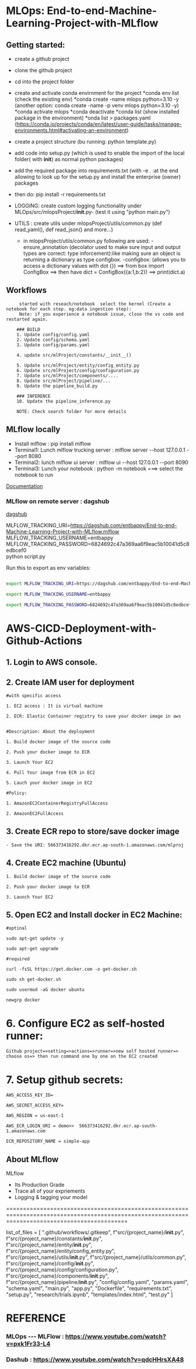 # MLOps: End-to-end-Machine-Learning-Project-with-MLflow


## Getting started:

- create a github project
- clone the github project
- cd into the project folder
- create and activate conda envirnment for the project 
    *conda env list (check the existing env)
    *conda create -name mlops python=3.10 -y  (another option: conda create -name -p venv mlops python=3.10 -y)
    *conda activate mlops 
    *conda deactivate
    *conda list (show installed package in the environment)
    *onda list > packages.yaml
    (https://conda.io/projects/conda/en/latest/user-guide/tasks/manage-environments.html#activating-an-environment)

- create a project structure (bu running: python  template.py)
- add code into setup.py (which is used to enable the import of the local folder( with __init__) as normal python packages)
- add the required package into requirements.txt (with -e . :at the end allowing to look up for  the setup.py and install the enterprise (owner) packages
- then do: pip install -r requirements.txt 
- LOGGING: create custom logging functionality under MLOps/src/mlopsProject/__init__.py- (test it using "python main.py")
- UTILS  : create utils under mlopsProject/utils/common.py (def read_yaml(), def read_json() and more...)
  * in mlopsProject/utils/common.py following are used:
    -ensure_annotation  (decolator used to make sure input and output types are correct: type inforcement):like making sure an object is returning a    dictionary as type configbox. 
    -configbox: (allows you to access a dictionary values with dot {}) ==> from box import ConfigBox ==> then have dict = ConfigBox({a:1,b:2}) ==> print(dict.a)
         
         
## Workflows
         started with reseach/notebook  select the kernel (Create a notebook for each step. eg:data ingestion step):
		 Note: if you experience a notebook issue, close the vs code and restarted again.

		### BUILD
		1. Update config/config.yaml
		2. Update config/schema.yaml
		3. Update config/params.yaml

		4. update src/mlProject/constants/__init__()

		5. Update src/mlProject/entity/config_entity.py
		6. Update src/mlProject/config/configuration.py 
		7. Update src/mlProject/components/....
		8. Update src/mlProject/pipeline/...
		9. Update the pipeline_build.py

		### INFERENCE
		10. Update the pipeline_inference.py

		NOTE: Check search folder for more details


## MLflow locally
- Install mlflow : pip install mlflow
- Terminal1: Lunch mlflow trucking server : mlflow server --host 127.0.0.1 --port 8080
- Terminal2: lunch mlflow ui server : mlflow ui --host 127.0.0.1 --port 8090
- Terminal3: Lunch your notebook : python -m notebook ===> select the notebook to run


[Documentation](https://mlflow.org/docs/latest/index.html)



### MLflow on remote server : dagshub
[dagshub](https://dagshub.com/)

MLFLOW_TRACKING_URI=https://dagshub.com/entbappy/End-to-end-Machine-Learning-Project-with-MLflow.mlflow \
MLFLOW_TRACKING_USERNAME=entbappy \
MLFLOW_TRACKING_PASSWORD=6824692c47a369aa6f9eac5b10041d5c8edbcef0 \
python script.py

Run this to export as env variables:

```bash

export MLFLOW_TRACKING_URI=https://dagshub.com/entbappy/End-to-end-Machine-Learning-Project-with-MLflow.mlflow

export MLFLOW_TRACKING_USERNAME=entbappy 

export MLFLOW_TRACKING_PASSWORD=6824692c47a369aa6f9eac5b10041d5c8edbcef0

```


# AWS-CICD-Deployment-with-Github-Actions

## 1. Login to AWS console.

## 2. Create IAM user for deployment

	#with specific access

	1. EC2 access : It is virtual machine

	2. ECR: Elastic Container registry to save your docker image in aws


	#Description: About the deployment

	1. Build docker image of the source code

	2. Push your docker image to ECR

	3. Launch Your EC2 

	4. Pull Your image from ECR in EC2

	5. Lauch your docker image in EC2

	#Policy:

	1. AmazonEC2ContainerRegistryFullAccess

	2. AmazonEC2FullAccess

	
## 3. Create ECR repo to store/save docker image
    - Save the URI: 566373416292.dkr.ecr.ap-south-1.amazonaws.com/mlproj

	
## 4. Create EC2 machine (Ubuntu) 

	1. Build docker image of the source code

	2. Push your docker image to ECR

	3. Launch Your EC2 

## 5. Open EC2 and Install docker in EC2 Machine:
	
	
	#optinal

	sudo apt-get update -y

	sudo apt-get upgrade
	
	#required

	curl -fsSL https://get.docker.com -o get-docker.sh

	sudo sh get-docker.sh

	sudo usermod -aG docker ubuntu

	newgrp docker
	
# 6. Configure EC2 as self-hosted runner:
    Github project=>setting=>actions=>runner=>new self hosted runner=> choose os=> then run command one by one on the EC2 created


# 7. Setup github secrets:

    AWS_ACCESS_KEY_ID=

    AWS_SECRET_ACCESS_KEY=

    AWS_REGION = us-east-1

    AWS_ECR_LOGIN_URI = demo>>  566373416292.dkr.ecr.ap-south-1.amazonaws.com

    ECR_REPOSITORY_NAME = simple-app




## About MLflow 
MLflow

 - Its Production Grade
 - Trace all of your expriements
 - Logging & tagging your model

    
================================================================================================================================================     
     
         
list_of_files = [
    ".github/workflows/.gitkeep",
    f"src/{project_name}/__init__.py",
    f"src/{project_name}/constants/__init__.py",
    f"src/{project_name}/entity/__init__.py",
    f"src/{project_name}/entity/config_entity.py",
    f"src/{project_name}/utils/__init__.py",
    f"src/{project_name}/utils/common.py",
    f"src/{project_name}/config/__init__.py",
    f"src/{project_name}/config/configuration.py",
    f"src/{project_name}/components/__init__.py",
    f"src/{project_name}/pipeline/__init__.py",
    "config/config.yaml",
    "params.yaml",
    "schema.yaml",
    "main.py",
    "app.py",
    "Dockerfile",
    "requirements.txt",
    "setup.py",
    "research/trials.ipynb",
    "templates/index.html",
    "test.py"
]


REFERENCE
==========
### MLOps --- MLFlow : https://www.youtube.com/watch?v=pxk1Fr33-L4
### Dashub           : https://www.youtube.com/watch?v=qdcHHrsXA48